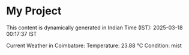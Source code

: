 # My Project

This content is dynamically generated in Indian Time (IST): 2025-03-18 00:17:37 IST


Current Weather in Coimbatore:
Temperature: 23.88 °C
Condition: mist
